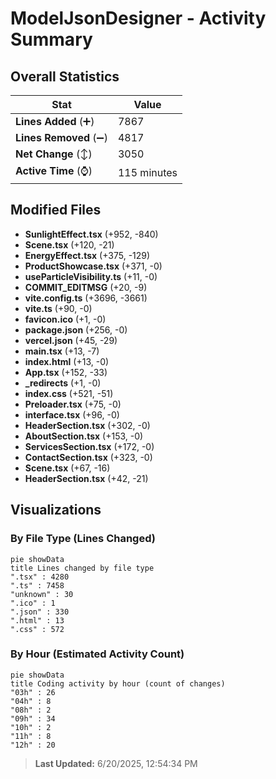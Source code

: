 # ModelJsonDesigner - Activity Summary 

## Overall Statistics

| Stat                   | Value                                                             |
| ---------------------- | ----------------------------------------------------------------- |
| **Lines Added** (➕)   | 7867                                          |
| **Lines Removed** (➖) | 4817                                        |
| **Net Change** (↕)    | 3050                |
| **Active Time** (⌚)   | 115 minutes |


## Modified Files
- **SunlightEffect.tsx** (+952, -840)
- **Scene.tsx** (+120, -21)
- **EnergyEffect.tsx** (+375, -129)
- **ProductShowcase.tsx** (+371, -0)
- **useParticleVisibility.ts** (+11, -0)
- **COMMIT_EDITMSG** (+20, -9)
- **vite.config.ts** (+3696, -3661)
- **vite.ts** (+90, -0)
- **favicon.ico** (+1, -0)
- **package.json** (+256, -0)
- **vercel.json** (+45, -29)
- **main.tsx** (+13, -7)
- **index.html** (+13, -0)
- **App.tsx** (+152, -33)
- **_redirects** (+1, -0)
- **index.css** (+521, -51)
- **Preloader.tsx** (+75, -0)
- **interface.tsx** (+96, -0)
- **HeaderSection.tsx** (+302, -0)
- **AboutSection.tsx** (+153, -0)
- **ServicesSection.tsx** (+172, -0)
- **ContactSection.tsx** (+323, -0)
- **Scene.tsx** (+67, -16)
- **HeaderSection.tsx** (+42, -21)

## Visualizations

### By File Type (Lines Changed)

```mermaid
pie showData
title Lines changed by file type
".tsx" : 4280
".ts" : 7458
"unknown" : 30
".ico" : 1
".json" : 330
".html" : 13
".css" : 572
```

### By Hour (Estimated Activity Count)

```mermaid
pie showData
title Coding activity by hour (count of changes)
"03h" : 26
"04h" : 8
"08h" : 2
"09h" : 34
"10h" : 2
"11h" : 8
"12h" : 20
```


> **Last Updated:** 6/20/2025, 12:54:34 PM